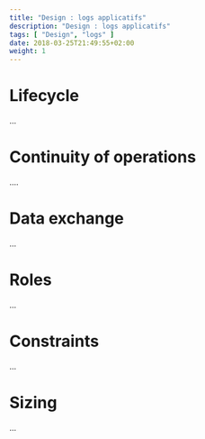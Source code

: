 ```yaml
---
title: "Design : logs applicatifs"
description: "Design : logs applicatifs"
tags: [ "Design", "logs" ]
date: 2018-03-25T21:49:55+02:00
weight: 1
---
```

# Lifecycle 

...

# Continuity of operations

....

# Data exchange

...

# Roles 

...

# Constraints

...

# Sizing

...